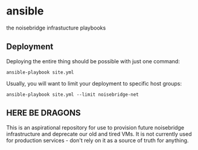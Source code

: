 # ansible

the noisebridge infrastucture playbooks

## Deployment

Deploying the entire thing should be possible with just one command:

    ansible-playbook site.yml

Usually, you will want to limit your deployment to specific host groups:

    ansible-playbook site.yml --limit noisebridge-net


## HERE BE DRAGONS

This is an aspirational repository for use to provision future noisebridge
infrastructure and deprecate our old and tired VMs. It is not currently used
for production services - don't rely on it as a source of truth for anything.
